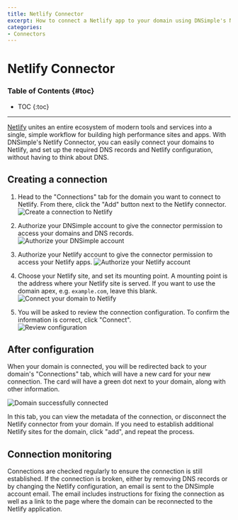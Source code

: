 ```yaml
---
title: Netlify Connector
excerpt: How to connect a Netlify app to your domain using DNSimple's Netlify Connector
categories:
- Connectors
---
```


# Netlify Connector

### Table of Contents {#toc}

* TOC
{:toc}

---

[Netlify](https://www.netlify.com) unites an entire ecosystem of modern tools and services into a single, simple workflow for building high performance sites and apps. With DNSimple's Netlify Connector, you can easily connect your domains to Netlify, and set up the required DNS records and Netlify configuration, without having to think about DNS.

## Creating a connection

1. Head to the "Connections" tab for the domain you want to connect to Netlify. From there, click the "Add" button next to the Netlify connector.  
   ![Create a connection to Netlify](/files/netlify-connector-add-connector.png)


2. Authorize your DNSimple account to give the connector permission to access your domains and DNS records.
   ![Authorize your DNSimple account](/files/netlify-connector-authenticate-dnsimple.png)
   

3. Authorize your Netlify account to give the connector permission to access your Netlify apps.
![Authorize your Netlify account](/files/netlify-connector-connect-netlify.png)
   

4. Choose your Netlify site, and set its mounting point.
   <info>
   A mounting point is the address where your Netlify site is served. If you want to use the domain apex, e.g. `example.com`, leave this blank.
   </info>  
   ![Connect your domain to Netlify](/files/netlify-connector-connect-domain.png)
   

5. You will be asked to review the connection configuration. To confirm the information is correct, click "Connect".   
![Review configuration](/files/netlify-connector-confirm-config.png)
   
## After configuration
   
When your domain is connected, you will be redirected back to your domain's "Connections" tab, which will have a new card for your new connection. The card will have a green dot next to your domain, along with other information.

![Domain successfully connected](/files/netlify-connector-domain-connected.png)  

In this tab, you can view the metadata of the connection, or disconnect the Netlify connector from your domain. If you need to establish additional Netlify sites for the domain, click "add", and repeat the process.

## Connection monitoring

Connections are checked regularly to ensure the connection is still established. If the connection is broken, either by removing DNS records or by changing the Netlify configuration, an email is sent to the DNSimple account email. The email includes instructions for fixing the connection as well as a link to the page where the domain can be reconnected to the Netlify application.
   
